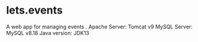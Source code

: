 # lets.events
A web app for managing events . 
Apache Server: Tomcat v9 
MySQL Server: MySQL v8.18
Java version: JDK13 
